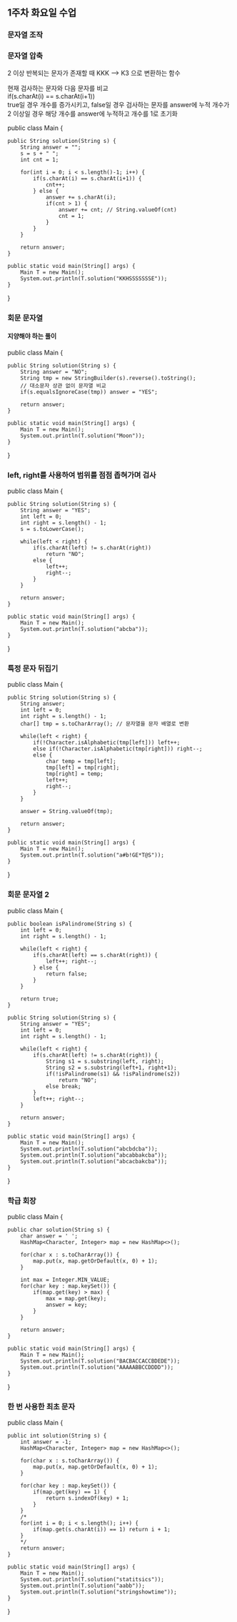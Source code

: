 ## 1주차 화요일 수업
### 문자열 조작

### 문자열 압축
2 이상 반복되는 문자가 존재할 때
KKK --> K3 으로 변환하는 함수

현재 검사하는 문자와 다음 문자를 비교<br>
if(s.charAt(i) == s.charAt(i+1))<br>
true일 경우 개수를 증가시키고,
false일 경우 검사하는 문자를 answer에 누적
개수가 2 이상일 경우 해당 개수를 answer에 누적하고
개수를 1로 초기화


public class Main {

	public String solution(String s) {
		String answer = "";
		s = s + " ";
		int cnt = 1;
		
		for(int i = 0; i < s.length()-1; i++) {
			if(s.charAt(i) == s.charAt(i+1)) {
				cnt++;
			} else {
				answer += s.charAt(i);
				if(cnt > 1) {
					answer += cnt; // String.valueOf(cnt)
					cnt = 1;
				}
			}
		}
		
		return answer;
	}
	
	public static void main(String[] args) {		
		Main T = new Main();
		System.out.println(T.solution("KKHSSSSSSSE"));
	}

}

### 회문 문자열
#### 지양해야 하는 풀이
public class Main {

	public String solution(String s) {
		String answer = "NO";
		String tmp = new StringBuilder(s).reverse().toString();
		// 대소문자 상관 없이 문자열 비교
		if(s.equalsIgnoreCase(tmp)) answer = "YES";
		
		return answer;
	}
	
	public static void main(String[] args) {		
		Main T = new Main();
		System.out.println(T.solution("Moon"));
	}

}

### left, right를 사용하여 범위를 점점 좁혀가며 검사
public class Main {

	public String solution(String s) {
		String answer = "YES";
		int left = 0;
		int right = s.length() - 1;
		s = s.toLowerCase();
		
		while(left < right) {
			if(s.charAt(left) != s.charAt(right))
				return "NO";
			else {
				left++;
				right--;
			}
		}
		
		return answer;
	}
	
	public static void main(String[] args) {		
		Main T = new Main();
		System.out.println(T.solution("abcba"));
	}

}

### 특정 문자 뒤집기
public class Main {

	public String solution(String s) {
		String answer;
		int left = 0;
		int right = s.length() - 1;
		char[] tmp = s.toCharArray(); // 문자열을 문자 배열로 변환
		
		while(left < right) {
			if(!Character.isAlphabetic(tmp[left])) left++;
			else if(!Character.isAlphabetic(tmp[right])) right--;
			else {
				char temp = tmp[left];
				tmp[left] = tmp[right];
				tmp[right] = temp;
				left++;
				right--;
			}
		}
		
		answer = String.valueOf(tmp);
		
		return answer;
	}
	
	public static void main(String[] args) {		
		Main T = new Main();
		System.out.println(T.solution("a#b!GE*T@S"));
	}

}

### 회문 문자열 2

public class Main {

	public boolean isPalindrome(String s) {		
		int left = 0;
		int right = s.length() - 1;
		
		while(left < right) {
			if(s.charAt(left) == s.charAt(right)) {
				left++; right--;
			} else {
				return false;
			}
		}
		
		return true;
	}
	
	public String solution(String s) {
		String answer = "YES";
		int left = 0;
		int right = s.length() - 1;
		
		while(left < right) {
			if(s.charAt(left) != s.charAt(right)) {
				String s1 = s.substring(left, right);
				String s2 = s.substring(left+1, right+1);
				if(!isPalindrome(s1) && !isPalindrome(s2))
					return "NO";
				else break;
			}
			left++; right--;
		}
		
		return answer;
	}
	
	public static void main(String[] args) {		
		Main T = new Main();
		System.out.println(T.solution("abcbdcba"));
		System.out.println(T.solution("abcabbakcba"));
		System.out.println(T.solution("abcacbakcba"));
	}

}


### 학급 회장
public class Main {

	public char solution(String s) {
		char answer = ' ';
		HashMap<Character, Integer> map = new HashMap<>();
		
		for(char x : s.toCharArray()) {
			map.put(x, map.getOrDefault(x, 0) + 1);
		}
		
		int max = Integer.MIN_VALUE;
		for(char key : map.keySet()) {
			if(map.get(key) > max) {
				max = map.get(key);
				answer = key;
			}				
		}
		
		return answer;
	}
	
	public static void main(String[] args) {		
		Main T = new Main();
		System.out.println(T.solution("BACBACCACCBDEDE"));
		System.out.println(T.solution("AAAAABBCCDDDD"));
	}

}

### 한 번 사용한 최초 문자
public class Main {

	public int solution(String s) {
		int answer = -1;
		HashMap<Character, Integer> map = new HashMap<>();
		
		for(char x : s.toCharArray()) {
			map.put(x, map.getOrDefault(x, 0) + 1);
		}
				
		for(char key : map.keySet()) {
			if(map.get(key) == 1) {
				return s.indexOf(key) + 1;
			}				
		}
		/*
		for(int i = 0; i < s.length(); i++) {
			if(map.get(s.charAt(i)) == 1) return i + 1;
		}
		*/
		return answer;
	}
	
	public static void main(String[] args) {		
		Main T = new Main();
		System.out.println(T.solution("statitsics"));
		System.out.println(T.solution("aabb"));
		System.out.println(T.solution("stringshowtime"));
	}

}
